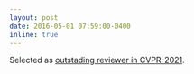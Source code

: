 ```yaml
---
layout: post
date: 2016-05-01 07:59:00-0400
inline: true
---
```


Selected as [outstading reviewer in CVPR-2021](https://cvpr2021.thecvf.com/node/184).
